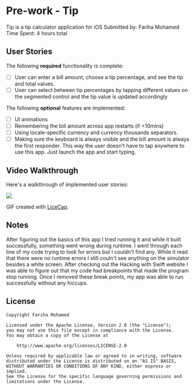 # Pre-work - Tip 
Tip is a tip calculator application for iOS
Submitted by: Fariha Mohamed
Time Spent: 4 hours total 
## User Stories

The following **required** functionality is complete:

* [ ] User can enter a bill amount, choose a tip percentage, and see the tip and total values.
* [ ] User can select between tip percentages by tapping different values on the segmented control and the tip value is updated accordingly

The following **optional** features are implemented:

* [ ] UI animations
* [ ] Remembering the bill amount across app restarts (if <10mins)
* [ ] Using locale-specific currency and currency thousands separators.
* [ ] Making sure the keyboard is always visible and the bill amount is always the first responder. This way the user doesn't have to tap anywhere to use this app. Just launch the app and start typing.

## Video Walkthrough

Here's a walkthrough of implemented user stories:

![](https://i.imgur.com/gdOvDxu.gif)

GIF created with [LiceCap](http://www.cockos.com/licecap/).

## Notes

After figuring out the basics of this app I tried running it and while it built successfully, something went wrong during runtime. I went through each line of my 
code trying to look for errors but I couldn't find any. While it read that there were no runtime errors I still couln't see anything on the simulator besides a 
white screen. After checking out the Hacking with Swift website I was able to figure out that my code had breakpoints that made the program stop running. Once I 
removed these break points, my app was able to run successfully without any hiccups. 
## License

    Copyright Fariha Mohamed

    Licensed under the Apache License, Version 2.0 (the "License");
    you may not use this file except in compliance with the License.
    You may obtain a copy of the License at

        http://www.apache.org/licenses/LICENSE-2.0

    Unless required by applicable law or agreed to in writing, software
    distributed under the License is distributed on an "AS IS" BASIS,
    WITHOUT WARRANTIES OR CONDITIONS OF ANY KIND, either express or implied.
    See the License for the specific language governing permissions and
    limitations under the License.
